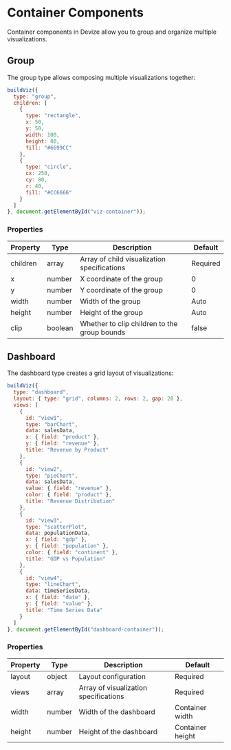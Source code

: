# Container Components

Container components in Devize allow you to group and organize multiple visualizations.

## Group

The group type allows composing multiple visualizations together:

```javascript
buildViz({
  type: "group",
  children: [
    {
      type: "rectangle",
      x: 50,
      y: 50,
      width: 100,
      height: 80,
      fill: "#6699CC"
    },
    {
      type: "circle",
      cx: 250,
      cy: 80,
      r: 40,
      fill: "#CC6666"
    }
  ]
}, document.getElementById("viz-container"));
```

### Properties

| Property | Type | Description | Default |
|----------|------|-------------|---------|
| children | array | Array of child visualization specifications | Required |
| x | number | X coordinate of the group | 0 |
| y | number | Y coordinate of the group | 0 |
| width | number | Width of the group | Auto |
| height | number | Height of the group | Auto |
| clip | boolean | Whether to clip children to the group bounds | false |

## Dashboard

The dashboard type creates a grid layout of visualizations:

```javascript
buildViz({
  type: "dashboard",
  layout: { type: "grid", columns: 2, rows: 2, gap: 20 },
  views: [
    {
      id: "view1",
      type: "barChart",
      data: salesData,
      x: { field: "product" },
      y: { field: "revenue" },
      title: "Revenue by Product"
    },
    {
      id: "view2",
      type: "pieChart",
      data: salesData,
      value: { field: "revenue" },
      color: { field: "product" },
      title: "Revenue Distribution"
    },
    {
      id: "view3",
      type: "scatterPlot",
      data: populationData,
      x: { field: "gdp" },
      y: { field: "population" },
      color: { field: "continent" },
      title: "GDP vs Population"
    },
    {
      id: "view4",
      type: "lineChart",
      data: timeSeriesData,
      x: { field: "date" },
      y: { field: "value" },
      title: "Time Series Data"
    }
  ]
}, document.getElementById("dashboard-container"));
```

### Properties

| Property | Type | Description | Default |
|----------|------|-------------|---------|
| layout | object | Layout configuration | Required |
| views | array | Array of visualization specifications | Required |
| width | number | Width of the dashboard | Container width |
| height | number | Height of the dashboard | Container height |
